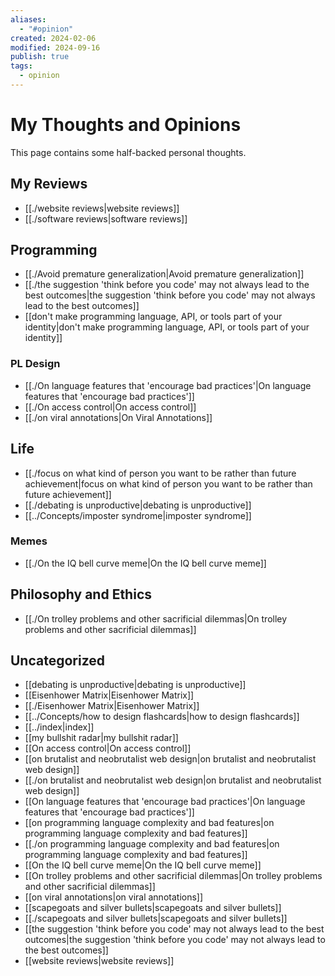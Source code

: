 ```yaml
---
aliases:
  - "#opinion"
created: 2024-02-06
modified: 2024-09-16
publish: true
tags:
  - opinion
---
```


# My Thoughts and Opinions

This page contains some half-backed personal thoughts.

## My Reviews
- [[./website reviews|website reviews]]
- [[./software reviews|software reviews]]

## Programming
- [[./Avoid premature generalization|Avoid premature generalization]]
- [[./the suggestion 'think before you code' may not always lead to the best outcomes|the suggestion 'think before you code' may not always lead to the best outcomes]]
- [[don't make programming language, API, or tools part of your identity|don't make programming language, API, or tools part of your identity]]

### PL Design
- [[./On language features that 'encourage bad practices'|On language features that 'encourage bad practices']]
- [[./On access control|On access control]]
- [[./on viral annotations|On Viral Annotations]]

## Life
- [[./focus on what kind of person you want to be rather than future achievement|focus on what kind of person you want to be rather than future achievement]]
- [[./debating is unproductive|debating is unproductive]]
- [[../Concepts/imposter syndrome|imposter syndrome]]

### Memes
- [[./On the IQ bell curve meme|On the IQ bell curve meme]]

## Philosophy and Ethics
- [[./On trolley problems and other sacrificial dilemmas|On trolley problems and other sacrificial dilemmas]]

## Uncategorized
- [[debating is unproductive|debating is unproductive]]
- [[Eisenhower Matrix|Eisenhower Matrix]]
- [[./Eisenhower Matrix|Eisenhower Matrix]]
- [[../Concepts/how to design flashcards|how to design flashcards]]
- [[../index|index]]
- [[my bullshit radar|my bullshit radar]]
- [[On access control|On access control]]
- [[on brutalist and neobrutalist web design|on brutalist and neobrutalist web design]]
- [[./on brutalist and neobrutalist web design|on brutalist and neobrutalist web design]]
- [[On language features that 'encourage bad practices'|On language features that 'encourage bad practices']]
- [[on programming language complexity and bad features|on programming language complexity and bad features]]
- [[./on programming language complexity and bad features|on programming language complexity and bad features]]
- [[On the IQ bell curve meme|On the IQ bell curve meme]]
- [[On trolley problems and other sacrificial dilemmas|On trolley problems and other sacrificial dilemmas]]
- [[on viral annotations|on viral annotations]]
- [[scapegoats and silver bullets|scapegoats and silver bullets]]
- [[./scapegoats and silver bullets|scapegoats and silver bullets]]
- [[the suggestion 'think before you code' may not always lead to the best outcomes|the suggestion 'think before you code' may not always lead to the best outcomes]]
- [[website reviews|website reviews]]

